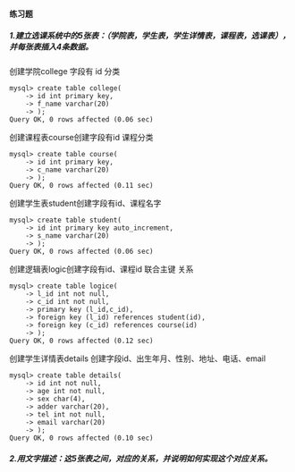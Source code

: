 #### 练习题

##### 1.建立选课系统中的5张表：（学院表，学生表，学生详情表，课程表，选课表），并每张表插入4条数据。

创建学院college 字段有 id 分类

```
mysql> create table college(
    -> id int primary key,
    -> f_name varchar(20)
    -> );
Query OK, 0 rows affected (0.06 sec)
```

创建课程表course创建字段有id 课程分类

```
mysql> create table course(
    -> id int primary key,
    -> c_name varchar(20)
    -> );
Query OK, 0 rows affected (0.11 sec)
```

创建学生表student创建字段有id、课程名字

```
mysql> create table student(
    -> id int primary key auto_increment,
    -> s_name varchar(20)
    -> );
Query OK, 0 rows affected (0.06 sec)
```

创建逻辑表logic创建字段有id、课程id 联合主键 关系

```
mysql> create table logice(
    -> l_id int not null,
    -> c_id int not null,
    -> primary key (l_id,c_id),
    -> foreign key (l_id) references student(id),
    -> foreign key (c_id) references course(id)
    -> );
Query OK, 0 rows affected (0.12 sec)
```

创建学生详情表details 创建字段id、出生年月、性别、地址、电话、email

```
mysql> create table details(
    -> id int not null,
    -> age int not null,
    -> sex char(4),
    -> adder varchar(20),
    -> tel int not null,
    -> email varchar(20)
    -> );
Query OK, 0 rows affected (0.10 sec)
```

##### 2.用文字描述：这5张表之间，对应的关系，并说明如何实现这个对应关系。




